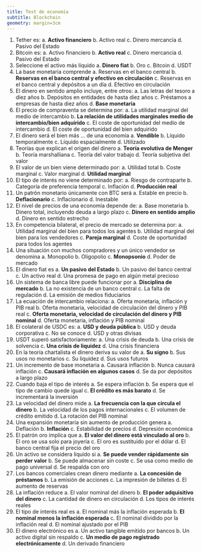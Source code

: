 ```yaml
---
title: Test de economía
subtitle: Blockchain
geometry: margin=3cm
---
```

1. Tether es:
    a. **Activo financiero**
    b. Activo real
    c. Dinero mercancía
    d. Pasivo del Estado
2. Bitcoin es:
    a. Activo financiero
    b. **Activo real**
    c. Dinero mercancía
    d. Pasivo del Estado
3. Seleccione el activo más líquido
    a. **Dinero fiat**
    b. Oro
    c. Bitcoin
    d. USDT
4. La base monetaria comprende
    a. Reservas en el banco central
    b. **Reservas en el banco central y efectivo en circulación**
    c. Reservas en el banco central y depósitos a un día
    d. Efectivo en circulación
5. El dinero en sentido amplio incluye, entre otros:
    a. Las letras del tesoro a diez años
    b. Depósitos en entidades de hasta diez años
    c. Préstamos a empresas de hasta diez años
    d. **Base monetaria**
6. El precio de compraventa se determina por:
    a. La utilidad marginal del medio de intercambio
    b. **La relación de utilidades marginales medio de intercambio/bien adquirido**
    c. El coste de oportunidad del medio de intercambio
    d. El coste de oportunidad del bien adquirido
7. El dinero será el bien más … de una economía
    a. **Vendible**
    b. Líquido temporalmente
    c. Líquido espacialmente
    d. Utilizado
8. Teorías que explican el origen del dinero
    a. **Teoría evolutiva de Menger**
    b. Teoría marshalliana
    c. Teoría del valor trabajo
    d. Teoría subjetiva del valor
9. El valor de un bien viene determinado por:
    a. Utilidad total
    b. Coste marginal
    c. Valor marginal
    d. **Utilidad marginal**
10. El tipo de interés no viene determinado por:
    a. Riesgo de contraparte
    b. Categoría de preferencia temporal
    c. Inflación
    d. **Producción real**
11. Un patrón monetario únicamente con BTC será
    a. Estable en precio
    b. **Deflacionario**
    c. Inflacionario
    d. Inestable
12. El nivel de precios de una economía depende de:
    a. Base monetaria
    b. Dinero total, incluyendo deuda a largo plazo
    c. **Dinero en sentido amplio**
    d. Dinero en sentido estrecho
13. En competencia bilateral, el precio de mercado se determina por:
    a. Utilidad marginal del bien para todos los agentes
    b. Utilidad marginal del bien para los vendedores
    c. **Pareja marginal**
    d. Coste de oportunidad para todos los agentes
14. Una situación con muchos compradores y un único vendedor se denomina
    a. Monopolio
    b. Oligopolio
    c. **Monopsonio**
    d. Poder de mercado
15. El dinero fiat es
    a. **Un pasivo del Estado**
    b. Un pasivo del banco central
    c. Un activo real
    d. Una promesa de pago en algún metal precioso
16. Un sistema de banca libre puede funcionar por
    a. **Disciplina de mercado**
    b. La no existencia de un banco central
    c. La falta de regulación
    d. La emisión de medios fiduciarios
17. La ecuación de intercambio relaciona:
    a. Oferta monetaria, inflación y PIB real
    b. Oferta monetaria, velocidad de circulación del dinero y PIB real
    c. **Oferta monetaria, velocidad de circulación del dinero y PIB nominal**
    d. Oferta monetaria, inflación y PIB nominal
18. El colateral de USDC es:
    a. **USD y deuda pública**
    b. USD y deuda corporativa
    c. No se conoce
    d. USD y otras divisas
19. USDT superó satisfactoriamente:
    a. Una crisis de deuda
    b. Una crisis de solvencia
    c. **Una crisis de liquidez**
    d. Una crisis financiera
20. En la teoría chartalista el dinero deriva su valor de
    a. **Su signo**
    b. Sus usos no monetarios
    c. Su liquidez
    d. Sus usos futuros
21. Un incremento de base monetaria
    a. Causará inflación
    b. Nunca causará inflación
    c. **Causará inflación en algunos casos**
    d. Se da por depósitos a largo plazo
22. Cuando baja el tipo de interés
    a. Se espera inflación
    b. Se espera que el tipo de cambio quede igual
    c. **El crédito es más barato**
    d. Se incrementará la inversión
23. La velocidad del dinero mide
    a. **La frecuencia con la que circula el dinero**
    b. La velocidad de los pagos internacionales
    c. El volumen de crédito emitido
    d. La rotación del PIB nominal
24. Una expansión monetaria sin aumento de producción genera
    a. Deflación
    b. **Inflación**
    c. Estabilidad de precios
    d. Depresión económica
25. El patrón oro implica que
    a. **El valor del dinero está vinculado al oro**
    b. El oro se usa solo para joyería
    c. El oro es sustituido por el dólar
    d. El banco central fija el precio del oro
26. Un activo se considera líquido si
    a. **Se puede vender rápidamente sin perder valor**
    b. Se puede almacenar sin coste
    c. Se usa como medio de pago universal
    d. Se respalda con oro
27. Los bancos comerciales crean dinero mediante
    a. **La concesión de préstamos**
    b. La emisión de acciones
    c. La impresión de billetes
    d. El aumento de reservas
28. La inflación reduce
    a. El valor nominal del dinero
    b. **El poder adquisitivo del dinero**
    c. La cantidad de dinero en circulación
    d. Los tipos de interés reales
29. El tipo de interés real es
    a. El nominal más la inflación esperada
    b. **El nominal menos la inflación esperada**
    c. El nominal dividido por la inflación real
    d. El nominal ajustado por el PIB
30. El dinero electrónico es
    a. Un activo tangible emitido por bancos
    b. Un activo digital sin respaldo
    c. **Un medio de pago registrado electrónicamente**
    d. Un derivado financiero
